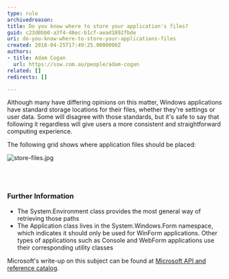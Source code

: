 ```yaml
---
type: rule
archivedreason: 
title: Do you know where to store your application's files?
guid: c23d0bb0-a3f4-48ec-b1cf-aead1892fbde
uri: do-you-know-where-to-store-your-applications-files
created: 2018-04-25T17:49:25.0000000Z
authors:
- title: Adam Cogan
  url: https://ssw.com.au/people/adam-cogan
related: []
redirects: []

---
```



<p>Although many have differing opinions on this matter, Windows applications have standard storage locations for their files, whether&#160;they're settings or user data. Some will disagree with those standards, but it's safe to say that following it regardless will give users a more consistent and straightforward computing experience.<br></p><p>The following grid shows where application files should be placed&#58;&#160;<br></p><dl class="image"><dt><img src="/PublishingImages/store-files.jpg" alt="store-files.jpg" /></dt> </dl>
<br><excerpt class='endintro'></excerpt><br>
<p></p><h3>Further Information<br></h3><ul><li>The System.Environment class provides the most general way of retrieving those paths</li><li>The Application class lives in the System.Windows.Form namespace, which indicates it should only be used for WinForm applications. Other types of applications such as Console and WebForm applications use their corresponding utility classes<br></li></ul><p>Microsoft's write-up on this subject can be found at&#160;<a href="https&#58;//www.ssw.com.au/ssw/Redirect/Microsoft/MSDNFileSystem.htm">Microsoft API and reference catalog</a>.​<br><br></p>


